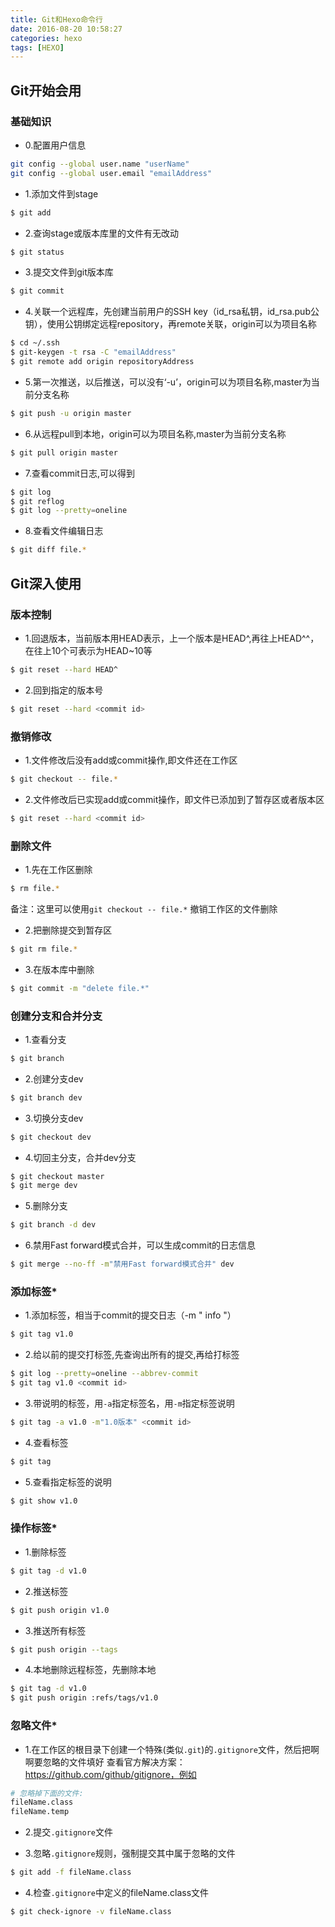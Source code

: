 ```yaml
---
title: Git和Hexo命令行
date: 2016-08-20 10:58:27
categories: hexo
tags: [HEXO]
---
```


## Git开始会用

### 基础知识

* 0.配置用户信息
``` bash
git config --global user.name "userName"
git config --global user.email "emailAddress"
```

* 1.添加文件到stage
``` bash
$ git add
```

* 2.查询stage或版本库里的文件有无改动
``` bash
$ git status
```

* 3.提交文件到git版本库
``` bash
$ git commit
```

* 4.关联一个远程库，先创建当前用户的SSH key（id_rsa私钥，id_rsa.pub公钥），使用公钥绑定远程repository，再remote关联，origin可以为项目名称
``` bash
$ cd ~/.ssh
$ git-keygen -t rsa -C "emailAddress"
$ git remote add origin repositoryAddress
```

* 5.第一次推送，以后推送，可以没有‘-u’，origin可以为项目名称,master为当前分支名称
``` bash
$ git push -u origin master
```

* 6.从远程pull到本地，origin可以为项目名称,master为当前分支名称
``` bash
$ git pull origin master
```

* 7.查看commit日志,可以得到<commit id>
``` bash
$ git log
$ git reflog
$ git log --pretty=oneline
```

* 8.查看文件编辑日志
``` bash
$ git diff file.*
```

## Git深入使用

### 版本控制

* 1.回退版本，当前版本用HEAD表示，上一个版本是HEAD^,再往上HEAD^^，在往上10个可表示为HEAD~10等
``` bash
$ git reset --hard HEAD^
```

* 2.回到指定的版本号
``` bash
$ git reset --hard <commit id>
```

### 撤销修改

* 1.文件修改后没有add或commit操作,即文件还在工作区
``` bash
$ git checkout -- file.*
```

* 2.文件修改后已实现add或commit操作，即文件已添加到了暂存区或者版本区
``` bash
$ git reset --hard <commit id>
```

### 删除文件

* 1.先在工作区删除
``` bash
$ rm file.*
```
备注：这里可以使用`git checkout -- file.*` 撤销工作区的文件删除

* 2.把删除提交到暂存区
``` bash
$ git rm file.*
```

* 3.在版本库中删除
``` bash
$ git commit -m "delete file.*"
```

### 创建分支和合并分支

* 1.查看分支
``` bash
$ git branch
```

* 2.创建分支dev
``` bash
$ git branch dev
```

* 3.切换分支dev
``` bash
$ git checkout dev
```

* 4.切回主分支，合并dev分支
``` bash
$ git checkout master
$ git merge dev
```

* 5.删除分支
``` bash
$ git branch -d dev
```

* 6.禁用Fast forward模式合并，可以生成commit的日志信息
``` bash
$ git merge --no-ff -m"禁用Fast forward模式合并" dev
```

### 添加标签*

* 1.添加标签，相当于commit的提交日志（-m " info "）
``` bash
$ git tag v1.0
```

* 2.给以前的提交打标签,先查询出所有的提交,再给<commit id>打标签
``` bash
$ git log --pretty=oneline --abbrev-commit
$ git tag v1.0 <commit id>
```

* 3.带说明的标签，用`-a`指定标签名，用`-m`指定标签说明
``` bash
$ git tag -a v1.0 -m"1.0版本" <commit id>
```

* 4.查看标签
``` bash
$ git tag
```

* 5.查看指定标签的说明
``` bash
$ git show v1.0
```

### 操作标签*

* 1.删除标签
``` bash
$ git tag -d v1.0
```

* 2.推送标签
``` bash
$ git push origin v1.0
```

* 3.推送所有标签
``` bash
$ git push origin --tags
```

* 4.本地删除远程标签，先删除本地
``` bash
$ git tag -d v1.0
$ git push origin :refs/tags/v1.0
```

### 忽略文件*

* 1.在工作区的根目录下创建一个特殊(类似`.git`)的`.gitignore`文件，然后把啊啊要忽略的文件填好
查看官方解决方案：https://github.com/github/gitignore，例如
``` bash
# 忽略掉下面的文件:
fileName.class
fileName.temp

```

* 2.提交`.gitignore`文件


* 3.忽略`.gitignore`规则，强制提交其中属于忽略的文件
``` bash
$ git add -f fileName.class
```

* 4.检查`.gitignore`中定义的fileName.class文件

``` bash
$ git check-ignore -v fileName.class
```
